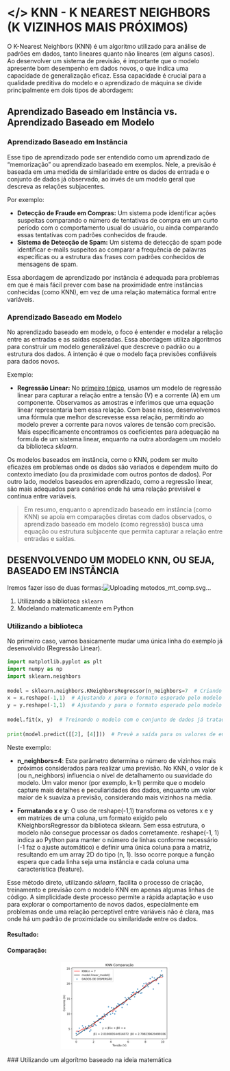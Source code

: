 # </> KNN - K NEAREST NEIGHBORS (K VIZINHOS MAIS PRÓXIMOS)
O K-Nearest Neighbors (KNN) é um algoritmo utilizado para análise de padrões em dados, tanto lineares quanto não lineares (em alguns casos). Ao desenvolver um sistema de previsão, é importante que o modelo apresente bom desempenho em dados novos, o que indica uma capacidade de generalização eficaz. Essa capacidade é crucial para a qualidade preditiva do modelo e o aprendizado de máquina se divide principalmente em dois tipos de abordagem:

## Aprendizado Baseado em Instância vs. Aprendizado Baseado em Modelo

### Aprendizado Baseado em Instância
Esse tipo de aprendizado pode ser entendido como um aprendizado de “memorização” ou aprendizado baseado em exemplos. Nele, a previsão é baseada em uma medida de similaridade entre os dados de entrada e o conjunto de dados já observado, ao invés de um modelo geral que descreva as relações subjacentes. 

Por exemplo:
- **Detecção de Fraude em Compras:** Um sistema pode identificar ações suspeitas comparando o número de tentativas de compra em um curto período com o comportamento usual do usuário, ou ainda comparando essas tentativas com padrões conhecidos de fraude.
- **Sistema de Detecção de Spam:** Um sistema de detecção de spam pode identificar e-mails suspeitos ao comparar a frequência de palavras específicas ou a estrutura das frases com padrões conhecidos de mensagens de spam.

Essa abordagem de aprendizado por instância é adequada para problemas em que é mais fácil prever com base na proximidade entre instâncias conhecidas (como KNN), em vez de uma relação matemática formal entre variáveis.

### Aprendizado Baseado em Modelo
No aprendizado baseado em modelo, o foco é entender e modelar a relação entre as entradas e as saídas esperadas. Essa abordagem utiliza algoritmos para construir um modelo generalizável que descreve o padrão ou a estrutura dos dados. A intenção é que o modelo faça previsões confiáveis para dados novos.

Exemplo:
- **Regressão Linear:** No [primeiro tópico](https://github.com/well1ngt0nso/APRENDIZADO_DE_MAQUINA/tree/main/1-REGRESSAO_LINEAR#regress%C3%A3o-linear), usamos um modelo de regressão linear para capturar a relação entre a tensão (V) e a corrente (A) em um componente. Observamos as amostras e inferimos que uma equação linear representaria bem essa relação. Com base nisso, desenvolvemos uma fórmula que melhor descrevesse essa relação, permitindo ao modelo prever a corrente para novos valores de tensão com precisão. Mais especificamente encontramos os coeficientes para adequação na formula de um sistema linear, enquanto na outra abordagem um modelo da biblioteca *sklearn*.

Os modelos baseados em instância, como o KNN, podem ser muito eficazes em problemas onde os dados são variados e dependem muito do contexto imediato (ou da proximidade com outros pontos de dados). Por outro lado, modelos baseados em aprendizado, como a regressão linear, são mais adequados para cenários onde há uma relação previsível e contínua entre variáveis.

> Em resumo, enquanto o aprendizado baseado em instância (como KNN) se apoia em comparações diretas com dados observados, o aprendizado baseado em modelo (como regressão) busca uma equação ou estrutura subjacente que permita capturar a relação entre entradas e saídas.

## DESENVOLVENDO UM MODELO KNN, OU SEJA, BASEADO EM INSTÂNCIA

Iremos fazer isso de duas formas:![Uploading metodos_mt_comp.svg…]()

1. Utilizando a biblioteca `sklearn`
2. Modelando matematicamente em Python
   
### Utilizando a biblioteca

No primeiro caso, vamos basicamente mudar uma única linha do exemplo já desenvolvido (Regressão Linear).

```python
import matplotlib.pyplot as plt
import numpy as np
import sklearn.neighbors

model = sklearn.neighbors.KNeighborsRegressor(n_neighbors=7  # Criando modelo onde recebe como argumento o número de vizinhos mais próximos (n_neighbors); nesse caso, decidi por 7
x = x.reshape(-1,1)  # Ajustando x para o formato esperado pelo modelo (de (84,) para (84,1))
y = y.reshape(-1,1)  # Ajustando y para o formato esperado pelo modelo

model.fit(x, y)  # Treinando o modelo com o conjunto de dados já tratado

print(model.predict([[2], [4]]))  # Prevê a saída para os valores de entrada 2 e 4
```
Neste exemplo:

- **n_neighbors=4**: Este parâmetro determina o número de vizinhos mais próximos considerados para realizar uma previsão. No KNN, o valor de k (ou n_neighbors) influencia o nível de detalhamento ou suavidade do modelo. Um valor menor (por exemplo, k=1) permite que o modelo capture mais detalhes e peculiaridades dos dados, enquanto um valor maior de k suaviza a previsão, considerando mais vizinhos na média.

- **Formatando x e y**: O uso de reshape(-1,1) transforma os vetores x e y em matrizes de uma coluna, um formato exigido pelo KNeighborsRegressor da biblioteca sklearn. Sem essa estrutura, o modelo não consegue processar os dados corretamente. reshape(-1, 1) indica ao Python para manter o número de linhas conforme necessário (-1 faz o ajuste automático) e definir uma única coluna para a matriz, resultando em um array 2D do tipo (n, 1). Isso ocorre porque a função espera que cada linha seja uma instância e cada coluna uma característica (feature).

Esse método direto, utilizando *sklearn*, facilita o processo de criação, treinamento e previsão com o modelo KNN em apenas algumas linhas de código. A simplicidade deste processo permite a rápida adaptação e uso para explorar o comportamento de novos dados, especialmente em problemas onde uma relação perceptível entre variáveis não é clara, mas onde há um padrão de proximidade ou similaridade entre os dados.

#### Resultado: 

#### Comparação:

 <p align="center">
  <img src="PLOTS/comp.svg" width="50%" />
</p>
### Utilizando um algorítmo baseado na ideia matemática 
